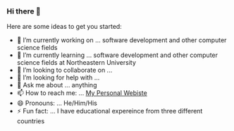 ### Hi there 👋


Here are some ideas to get you started:

- 🔭 I’m currently working on ... software development and other computer science fields
- 🌱 I’m currently learning ... software development and other computer science fields at Northeastern University
- 👯 I’m looking to collaborate on ... 
- 🤔 I’m looking for help with ...
- 💬 Ask me about ... anything
- 📫 How to reach me: ... [My Personal Webiste](https://callmejim.netlify.app/)
- 😄 Pronouns: ... He/Him/His
- ⚡ Fun fact: ... I have educational expereince from three different countries

